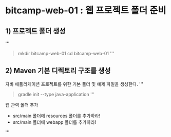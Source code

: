 # bitcamp-web-01 : 웹 프로젝트 폴더 준비

## 1) 프로젝트 폴더 생성

'''
> mkdir bitcamp-web-01
> cd bitcamp-web-01
'''

## 2) Maven 기본 디렉토리 구조를 생성

자바 애플리케이션 프로젝트를 위한 기본 폴더 및 예제 파일을 생성한다.
'''
> gradle init --type java-application
'''

웹 관력 폴더 추가
- src/main 폴더에 resources 폴더를 추가하라!
- src/main 폴더에 webapp 폴더를 추가하라!

'''
